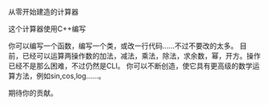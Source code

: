 从零开始建造的计算器

这个计算器使用C++编写

你可以编写一个函数，编写一个类，或改一行代码……不过不要改的太多。
目前，已经可以运算两操作数的加法，减法，乘法，除法，求余数，幂，开方。操作已经不是那么困难，不过仍然是CLI。
你可以不断创造，使它具有更高级的数学运算方法，例如sin,cos,log……。

期待你的贡献。
